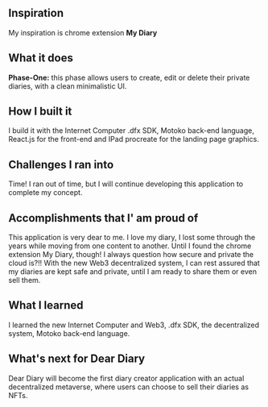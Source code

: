 ## Inspiration
My inspiration is chrome extension **My Diary** 

## What it does
**Phase-One:**  this phase allows users to create, edit or delete their private diaries, with a clean minimalistic UI.

## How I built it
I build it with the Internet Computer .dfx SDK, Motoko back-end language, React.js for the front-end and IPad procreate for the landing page graphics. 

## Challenges I ran into
Time! I ran out of time, but I will continue developing this application to complete my concept.

## Accomplishments that I' am proud of
This application is very dear to me. I love my diary, I lost some through the years while moving from one content to another. Until I found the chrome extension My Diary, though! I always question how secure and private the cloud is?!! With the new Web3 decentralized system, I can rest assured that my diaries are kept safe and private, until I am ready to share them or even sell them.

## What I learned
I learned the new Internet Computer and Web3, .dfx SDK, the decentralized system, Motoko back-end language. 

## What's next for Dear Diary
Dear Diary will become the first diary creator application with an actual decentralized metaverse, where users can choose to sell their diaries as NFTs.
